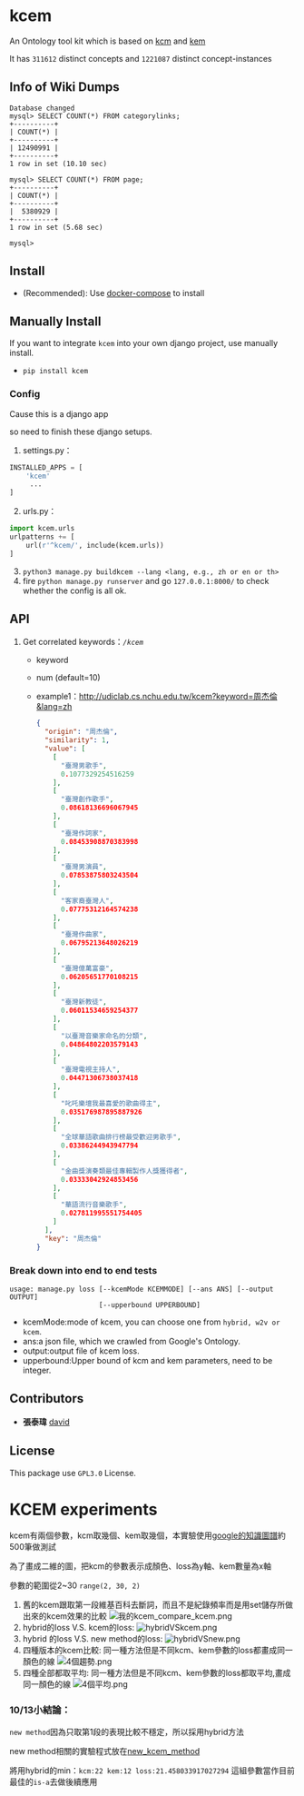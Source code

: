 # kcem

An Ontology tool kit which is based on [kcm](https://github.com/udicatnchu/new_kcm) and [kem](https://github.com/udicatnchu/kem)

It has `311612` distinct concepts and `1221087` distinct concept-instances

## Info of Wiki Dumps

```
Database changed
mysql> SELECT COUNT(*) FROM categorylinks;
+----------+
| COUNT(*) |
+----------+
| 12490991 |
+----------+
1 row in set (10.10 sec)

mysql> SELECT COUNT(*) FROM page;
+----------+
| COUNT(*) |
+----------+
|  5380929 |
+----------+
1 row in set (5.68 sec)

mysql> 

```


## Install

* (Recommended): Use [docker-compose](https://github.com/udicatnchu/udic-nlp-api) to install

## Manually Install

If you want to integrate `kcem` into your own django project, use manually install.

* `pip install kcem`

### Config
Cause this is a django app

so need to finish these django setups.

1. settings.py：

  ```python
  INSTALLED_APPS = [
      'kcem'
       ...
  ]
  ```
2. urls.py：  

  ```python
  import kcem.urls
  urlpatterns += [
      url(r'^kcem/', include(kcem.urls))
  ]
  ```

3. `python3 manage.py buildkcem --lang <lang, e.g., zh or en or th>`
4. fire `python manage.py runserver` and go `127.0.0.1:8000/` to check whether the config is all ok.

## API

1. Get correlated keywords：_`/kcem`_
    - keyword
    - num (default=10)
    - example1：<http://udiclab.cs.nchu.edu.tw/kcem?keyword=周杰倫&lang=zh>

        ```json
        {
          "origin": "周杰倫",
          "similarity": 1,
          "value": [
            [
              "臺灣男歌手",
              0.1077329254516259
            ],
            [
              "臺灣創作歌手",
              0.08618136696067945
            ],
            [
              "臺灣作詞家",
              0.08453908870383998
            ],
            [
              "臺灣男演員",
              0.07853875803243504
            ],
            [
              "客家裔臺灣人",
              0.07775312164574238
            ],
            [
              "臺灣作曲家",
              0.06795213648026219
            ],
            [
              "臺灣億萬富豪",
              0.06205651770108215
            ],
            [
              "臺灣新教徒",
              0.06011534659254377
            ],
            [
              "以臺灣音樂家命名的分類",
              0.04864802203579143
            ],
            [
              "臺灣電視主持人",
              0.04471306738037418
            ],
            [
              "叱吒樂壇我最喜愛的歌曲得主",
              0.035176987895887926
            ],
            [
              "全球華語歌曲排行榜最受歡迎男歌手",
              0.03386244943947794
            ],
            [
              "金曲獎演奏類最佳專輯製作人獎獲得者",
              0.03333042924853456
            ],
            [
              "華語流行音樂歌手",
              0.027811995551754405
            ]
          ],
          "key": "周杰倫"
        }
        ```

### Break down into end to end tests

```
usage: manage.py loss [--kcemMode KCEMMODE] [--ans ANS] [--output OUTPUT]
                      [--upperbound UPPERBOUND]
```

* kcemMode:mode of kcem, you can choose one from `hybrid, w2v or kcem`.
* ans:a json file, which we crawled from Google's Ontology.
* output:output file of kcem loss.
* upperbound:Upper bound of kcm and kem parameters, need to be integer.

## Contributors

- **張泰瑋** [david](https://github.com/david30907d)

## License

This package use `GPL3.0` License.

# KCEM experiments

kcem有兩個參數，kcm取幾個、kem取幾個，本實驗使用[google的知識圖譜](https://github.com/UDICatNCHU/Open-Sentiment-Training-Data/blob/master/Ontology_from_google.json)約500筆做測試

為了畫成二維的圖，把kcm的參數表示成顏色、loss為y軸、kem數量為x軸

參數的範圍從2~30 `range(2, 30, 2)`


1. 舊的kcem跟取第一段維基百科去斷詞，而且不是紀錄頻率而是用set儲存所做出來的kcem效果的比較
![我的kcem_compare_kcem.png](picture/我的kcem_compare_kcem.png)
2. hybrid的loss V.S. kcem的loss:
![hybridVSkcem.png](picture/hybridVSkcem.png)
3. hybrid 的loss V.S. new method的loss:
![hybridVSnew.png](picture/hybridVSnew.png)
4. 四種版本的kcem比較:
同一種方法但是不同kcm、kem參數的loss都畫成同一顏色的線
![4個趨勢.png](picture/4個趨勢.png)
5. 四種全部都取平均:
同一種方法但是不同kcm、kem參數的loss都取平均,畫成同一顏色的線
![4個平均.png](picture/4個平均.png)

### 10/13小結論：

`new method`因為只取第1段的表現比較不穩定，所以採用hybrid方法

new method相關的實驗程式放在[new_kcem_method](new_kcem_method)

將用hybrid的min：`kcm:22 kem:12 loss:21.458033917027294` 這組參數當作目前最佳的`is-a`去做後續應用